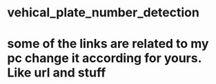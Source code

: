 # vehical_plate_number_detection
# some of the links are related to my pc change it according for yours. Like url and stuff
